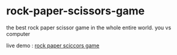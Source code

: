 # rock-paper-scissors-game
the best rock paper scissor game in the whole entire world. you vs computer 

live demo : [rock paper sciccors game](https://ariahemin.github.io/rock-paper-scissors-game/)
